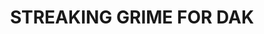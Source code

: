 ---
title: "STREAKING GRIME FOR DAK"
price: "TBA"
desc: "Opis nije dostupan"
img_path: "/assets/img/A.MIG-1201.jpg"
brand: AMMO
available: true
cat: "weathering"
subcat: "ENAMEL STREAKING EFFECTS (35 mL)"
subsubcat: "SS"
---